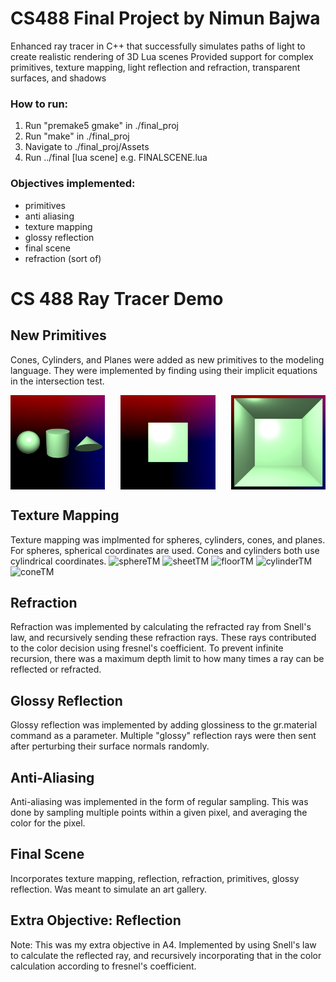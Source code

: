 # CS488 Final Project by Nimun Bajwa

Enhanced ray tracer in C++ that successfully simulates paths of light to create realistic rendering of 3D Lua scenes
Provided support for complex primitives, texture mapping, light reflection and refraction, transparent surfaces, and
shadows

### How to run:

1. Run "premake5 gmake" in ./final_proj
2. Run "make" in ./final_proj
3. Navigate to ./final_proj/Assets
4. Run ../final [lua scene]
    e.g. FINALSCENE.lua

### Objectives implemented:
- primitives
- anti aliasing
- texture mapping
- glossy reflection
- final scene
- refraction (sort of)

# CS 488 Ray Tracer Demo

## New Primitives
Cones, Cylinders, and Planes were added as new primitives to the modeling language. They were implemented by finding using their implicit equations in the intersection test.

<div style="display: flex; justify-content: space-between;">
    <img src="https://raw.githubusercontent.com/NimunB/Ray-Tracer/main/demoPics/Primitives/primitives.png" alt="primitives" width="30%">
    <img src="https://raw.githubusercontent.com/NimunB/Ray-Tracer/main/demoPics/Primitives/sheet.png" alt="sheet" width="30%">
    <img src="https://raw.githubusercontent.com/NimunB/Ray-Tracer/main/demoPics/Primitives/floor.png" alt="floor" width="30%">
</div>

## Texture Mapping
Texture mapping was implmented for spheres, cylinders, cones, and planes. For spheres, spherical coordinates are used. Cones and cylinders both use cylindrical coordinates.
![sphereTM](https://github.com/NimunB/Ray-Tracer/assets/32827637/563039d9-f52c-4158-8171-efc2c45db35a)
![sheetTM](https://github.com/NimunB/Ray-Tracer/assets/32827637/9c8cd00e-d287-44b0-bcf9-dfedc9a6c1b1)
![floorTM](https://github.com/NimunB/Ray-Tracer/assets/32827637/ae726e17-97c3-4267-a30f-5faa5927c3fa)
![cylinderTM](https://github.com/NimunB/Ray-Tracer/assets/32827637/dd3fdb44-5955-44db-9e3e-1919746bcb83)
![coneTM](https://github.com/NimunB/Ray-Tracer/assets/32827637/6d70ff1f-dbdd-474e-bc5c-af0389cec0b7)


## Refraction
Refraction was implemented by calculating the refracted ray from Snell's law, and recursively sending these refraction rays. These rays contributed to the color decision using fresnel's coefficient. To prevent infinite recursion, there was a maximum depth limit to how many times a ray can be reflected or refracted.

## Glossy Reflection
Glossy reflection was implemented by adding glossiness to the gr.material command as a parameter. Multiple "glossy" reflection rays were then sent after perturbing their surface normals randomly.

## Anti-Aliasing
Anti-aliasing was implemented in the form of regular sampling. This was done by sampling multiple points within a given pixel, and averaging the color for the pixel.

## Final Scene
Incorporates texture mapping, reflection, refraction, primitives, glossy reflection. Was meant to simulate an art gallery.

## Extra Objective: Reflection
Note: This was my extra objective in A4.
Implemented by using Snell's law to calculate the reflected ray, and recursively incorporating that in the color calculation according to fresnel's coefficient.
